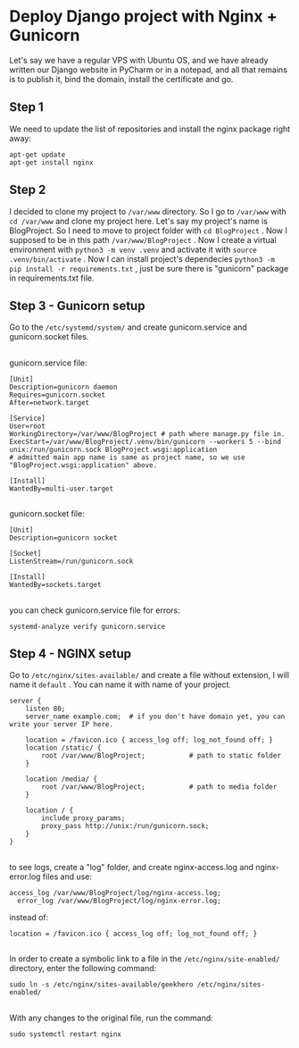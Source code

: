 # Deploy Django project with Nginx + Gunicorn
Let's say we have a regular VPS with Ubuntu OS, and we have already written our Django website in PyCharm or in a notepad, and all that remains is to publish it, bind the domain, install the certificate and go.

## Step 1
We need to update the list of repositories and install the nginx package right away:
```shell
apt-get update
apt-get install nginx
```

## Step 2
I decided to clone my project to ```/var/www``` directory. So I go to ```/var/www``` with ```cd /var/www``` and clone my project here. Let's say my project's name is BlogProject. So I need to move to project folder with ```cd BlogProject``` . Now I supposed to be in this path ```/var/www/BlogProject``` . Now I create a virtual environment with ```python3 -m venv .venv``` and activate it with ```source .venv/bin/activate``` . Now I can install project's dependecies ```python3 -m pip install -r requirements.txt``` , just be sure there is "gunicorn" package in requirements.txt file.

## Step 3 - Gunicorn setup
Go to the ```/etc/systemd/system/``` and create gunicorn.service and gunicorn.socket files. 
##
gunicorn.service file:

```
[Unit]
Description=gunicorn daemon
Requires=gunicorn.socket
After=network.target

[Service]
User=root
WorkingDirectory=/var/www/BlogProject # path where manage.py file in.
ExecStart=/var/www/BlogProject/.venv/bin/gunicorn --workers 5 --bind unix:/run/gunicorn.sock BlogProject.wsgi:application
# admitted main app name is same as project name, so we use "BlogProject.wsgi:application" above.

[Install]
WantedBy=multi-user.target
```
##
gunicorn.socket file:

```
[Unit]
Description=gunicorn socket

[Socket]
ListenStream=/run/gunicorn.sock

[Install]
WantedBy=sockets.target
```
##

you can check gunicorn.service file for errors:

```
systemd-analyze verify gunicorn.service
```

## Step 4 - NGINX setup
Go to ```/etc/nginx/sites-available/``` and create a file without extension, I will name it ```default``` . You can name it with name of your project.

```
server {
    listen 80;
    server_name example.com;  # if you don't have domain yet, you can write your server IP here.
    
    location = /favicon.ico { access_log off; log_not_found off; }
    location /static/ {
        root /var/www/BlogProject;           # path to static folder
    }
    
    location /media/ {
        root /var/www/BlogProject;           # path to media folder
    }
    
    location / {
        include proxy_params;
        proxy_pass http://unix:/run/gunicorn.sock;
    }
}
```

##

to see logs, create a "log" folder, and create nginx-access.log and nginx-error.log files and use:

```
access_log /var/www/BlogProject/log/nginx-access.log;
  error_log /var/www/BlogProject/log/nginx-error.log;
```

instead of:

```
location = /favicon.ico { access_log off; log_not_found off; }
```

##
In order to create a symbolic link to a file in the ```/etc/nginx/site-enabled/``` directory, enter the following command: 

```
sudo ln -s /etc/nginx/sites-available/geekhero /etc/nginx/sites-enabled/
```
##
With any changes to the original file, run the command:

```
sudo systemctl restart nginx
```
